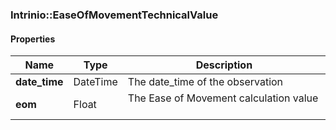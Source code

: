 

[//]: # (CLASS:Intrinio::EaseOfMovementTechnicalValue)

[//]: # (KIND:object)

### Intrinio::EaseOfMovementTechnicalValue

#### Properties

[//]: # (START_DEFINITION)

Name | Type | Description
------------ | ------------- | -------------
**date_time** | DateTime | The date_time of the observation &nbsp;
**eom** | Float | The Ease of Movement calculation value &nbsp;

[//]: # (END_DEFINITION)



